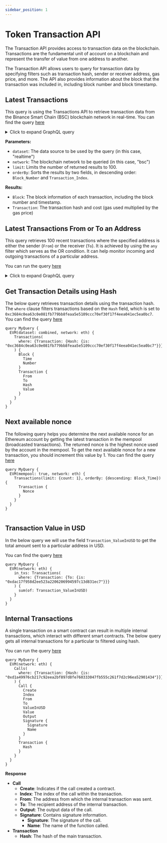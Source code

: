 ```yaml
---
sidebar_position: 1
---
```


# Token Transaction API

The Transaction API provides access to transaction data on the blockchain. Transactions are the fundamental unit of account on a blockchain and represent the transfer of value from one address to another.

The Transaction API allows users to query for transaction data by specifying filters such as transaction hash, sender or receiver address, gas price, and more. The API also provides information about the block that the transaction was included in, including block number and block timestamp.

## Latest Transactions

This query is using the Transactions API to retrieve transaction data from the Binance Smart Chain (BSC) blockchain network in real-time.
You can find the query [here](https://graphql.bitquery.io/ide/Last-transactions-with-cost)

<details>
  <summary>Click to expand GraphQL query</summary>

```graphql
query {
  EVM(dataset: realtime, network: bsc) {
    Transactions(
      limit: { count: 100 }
      orderBy: [{ descending: Block_Number }, { descending: Transaction_Index }]
    ) {
      Block {
        Time
        Number
      }
      Transaction {
        Hash
        Cost
      }
    }
  }
}
```

</details>

**Parameters:**

- `dataset`: The data source to be used by the query (in this case, "realtime")
- `network`: The blockchain network to be queried (in this case, "bsc")
- `limit`: Limits the number of returned results to 100.
- `orderBy`: Sorts the results by two fields, in descending order: `Block_Number` and `Transaction_Index`.

**Results:**

- `Block`: The block information of each transaction, including the block number and timestamp.
- `Transaction`: The transaction hash and cost (gas used multiplied by the gas price)

## Latest Transactions From or To an Address

This query retrieves 100 recent transactions where the specified address is either the sender (`From`) or the receiver (`To`). It is achieved by using the `any` filter which serves as the OR condition. It can help monitor incoming and outgoing transactions of a particular address.

You can run the query [here](https://ide.bitquery.io/Latest-Transactions-fromto-address)

<details>
  <summary>Click to expand GraphQL query</summary>

```
{
  EVM(dataset: archive, network: eth) {
    Transactions(
      limit: {count: 100}
      where: {any: [{Transaction: {From: {is: "0x21a31ee1afc51d94c2efccaa2092ad1028285549"}}}, {Transaction: {To: {is: "0x21a31ee1afc51d94c2efccaa2092ad1028285549"}}}]}
    ) {
      Block {
        Time
        Number
      }
      Transaction {
        Hash
        Cost
        To
        From
      }
    }
  }
}


```

</details>

## Get Transaction Details using Hash

The below query retrieves transaction details using the transaction hash. The `where` clause filters transactions based on the `Hash` field, which is set to `0xc3684c0ea63c0e081fb779bb8feaa5e5109ccc70ef30f17f4eea041ec5ea0bc7`.
You can find the query [here](https://ide.bitquery.io/Get-a-transaction-by-hash)

```
query MyQuery {
  EVM(dataset: combined, network: eth) {
    Transactions(
      where: {Transaction: {Hash: {is: "0xc3684c0ea63c0e081fb779bb8feaa5e5109ccc70ef30f17f4eea041ec5ea0bc7"}}}
    ) {
      Block {
        Time
        Number
      }
      Transaction {
        From
        To
        Hash
        Value
      }
    }
  }
}

```

## Next available nonce

The following query helps you determine the next available nonce for an Ethereum account by getting the latest transaction in the mempool (broadcasted transactions). The returned nonce is the highest nonce used by the account in the mempool. To get the next available nonce for a new transaction, you should increment this value by 1.
You can find the query [here](https://ide.bitquery.io/get-next-available-nonce)

```
query MyQuery {
  EVM(mempool: true, network: eth) {
    Transactions(limit: {count: 1}, orderBy: {descending: Block_Time}) {
      Transaction {
        Nonce
      }
    }
  }
}


```

## Transaction Value in USD

In the below query we will use the field `Transaction_ValueInUSD` to get the total amount sent to a particular address in USD.

You can find the query [here](https://ide.bitquery.io/Transaction-value-in-USD)

```
query MyQuery {
  EVM(network: eth) {
    in_txs: Transactions(
      where: {Transaction: {To: {is: "0xdac17f958d2ee523a2206206994597c13d831ec7"}}}
    ) {
      sum(of: Transaction_ValueInUSD)
    }
  }
}

```

## Internal Transactions

A single transaction on a smart contract can result in multiple internal transactions, which interact with different smart contracts.
The below query gets all internal transactions for a particular tx filtered using hash.

You can run the query [here](https://ide.bitquery.io/internal-transactions-for-a-particular-tx)

```
query MyQuery {
  EVM(network: eth) {
    Calls(
      where: {Transaction: {Hash: {is: "0xd1a49976cb217c92eea2bf897d8fe760333047fb555c261f7d2c96ea52901434"}}}
    ) {
      Call {
        Create
        Index
        From
        To
        ValueInUSD
        Value
        Output
        Signature {
          Signature
          Name
        }
      }
      Transaction {
        Hash
      }
    }
  }
}

```

**Response**

- **Call**
  - **Create**: Indicates if the call created a contract.
  - **Index**: The index of the call within the transaction.
  - **From**: The address from which the internal transaction was sent.
  - **To**: The recipient address of the internal transaction.
  - **Output**: The output data of the call.
  - **Signature**: Contains signature information.
    - **Signature**: The signature of the call.
    - **Name**: The name of the function called.
- **Transaction**
  - **Hash**: The hash of the main transaction.
